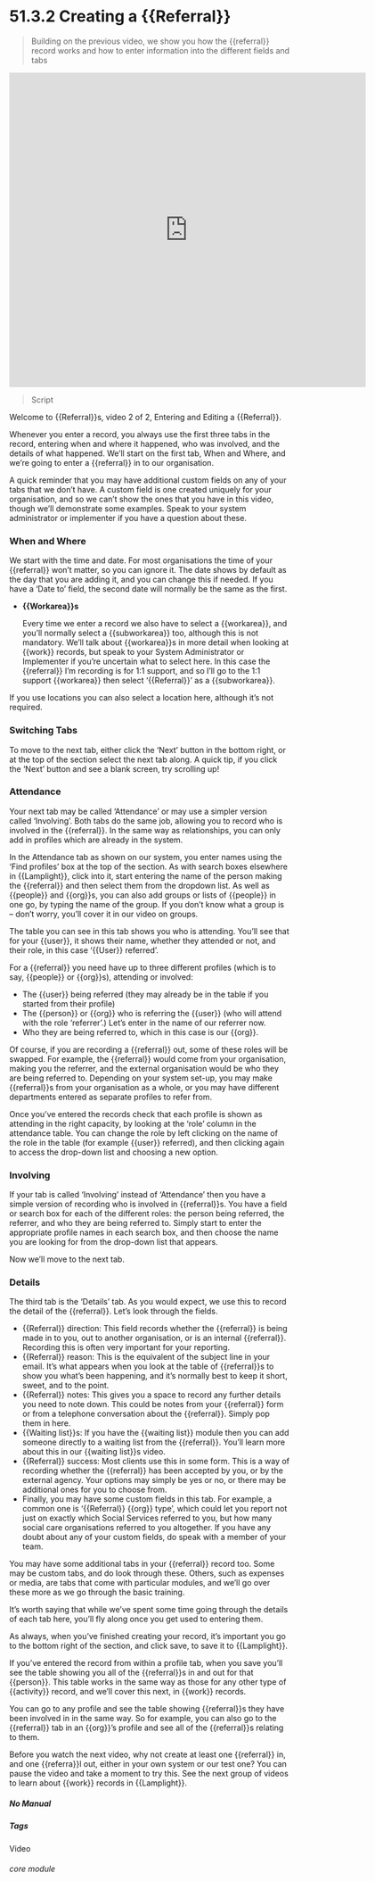 # 51.3.2 Creating a {{Referral}}

> Building on the previous video, we show you how the {{referral}} record works and how to enter information into the different fields and tabs

<iframe width="640" height="564" src="https://player.vimeo.com/video/281971195" frameborder="0" allowFullScreen mozallowfullscreen webkitAllowFullScreen></iframe>

> Script

Welcome to {{Referral}}s, video 2 of 2, Entering and Editing a {{Referral}}.

Whenever you enter a record, you always use the first three tabs in the record, entering when and where it happened, who was involved, and the details of what happened.  We’ll start on the first tab, When and Where, and we’re going to enter a {{referral}} in to our organisation.

A quick reminder that you may have additional custom fields on any of your tabs that we don’t have.  A custom field is one created uniquely for your organisation, and so we can’t show the ones that you have in this video, though we’ll demonstrate some examples.  Speak to your system administrator or implementer if you have a question about these.

### When and Where

We start with the time and date.  For most organisations the time of your {{referral}} won’t matter, so you can ignore it.  The date shows by default as the day that you are adding it, and you can change this if needed.  If you have a ‘Date to’ field, the second date will normally be the same as the first.

- **{{Workarea}}s**

   Every time we enter a record we also have to select a {{workarea}}, and you’ll normally select a {{subworkarea}} too, although this is not mandatory.  We’ll talk about {{workarea}}s in more detail when looking at {{work}} records, but speak to your System Administrator or Implementer if you’re uncertain what to select here. In this case the {{referral}} I’m recording is for 1:1 support, and so I’ll go to the 1:1 support {{workarea}} then select ‘{{Referral}}’ as a {{subworkarea}}. 
   
If you use locations you can also select a location here, although it’s not required.

### Switching Tabs

To move to the next tab, either click the ‘Next’ button in the bottom right, or at the top of the section select the next tab along. A quick tip, if you click the ‘Next’ button and see a blank screen, try scrolling up!

### Attendance

Your next tab may be called ‘Attendance’ or may use a simpler version called ‘Involving’.  Both tabs do the same job, allowing you to record who is involved in the {{referral}}.  In the same way as relationships, you can only add in profiles which are already in the system.

In the Attendance tab as shown on our system, you enter names using the ‘Find profiles’ box at the top of the section.  As with search boxes elsewhere in {{Lamplight}}, click into it, start entering the name of the person making the {{referral}} and then select them from the dropdown list.  As well as {{people}} and {{org}}s, you can also add groups or lists of {{people}} in one go, by typing the name of the group.  If you don’t know what a group is – don’t worry, you’ll cover it in our video on groups.

The table you can see in this tab shows you who is attending.  You’ll see that for your {{user}}, it shows their name, whether they attended or not, and their role, in this case ‘{{User}} referred’.

For a {{referral}} you need have up to three different profiles (which is to say, {{people}} or {{org}}s), attending or involved:
- The {{user}} being referred (they may already be in the table if you started from their profile)
- The {{person}} or {{org}} who is referring the {{user}}  (who will attend with the role ‘referrer’.)  Let’s enter in the name of our referrer now.
- Who they are being referred to, which in this case is our {{org}}.

Of course, if you are recording a {{referral}} out, some of these roles will be swapped.  For example, the {{referral}} would come from your organisation, making you the referrer, and the external organisation would be who they are being referred to.  Depending on your system set-up, you may make {{referral}}s from your organisation as a whole, or you may have different departments entered as separate profiles to refer from.  

Once you’ve entered the records check that each profile is shown as attending in the right capacity, by looking at the ‘role’ column in the attendance table.  You can change the role by left clicking on the name of the role in the table (for example {{user}} referred), and then clicking again to access the drop-down list and choosing a new option.

### Involving

If your tab is called ‘Involving’ instead of ‘Attendance’ then you have a simple version of recording who is involved in {{referral}}s.  You have a field or search box for each of the different roles: the person being referred, the referrer, and who they are being referred to.  Simply start to enter the appropriate profile names in each search box, and then choose the name you are looking for from the drop-down list that appears.

Now we’ll move to the next tab.

### Details

The third tab is the ‘Details’ tab.   As you would expect, we use this to record the detail of the {{referral}}.  Let’s look through the fields.
- {{Referral}} direction: This field records whether the {{referral}} is being made in to you, out to another organisation, or is an internal {{referral}}.  Recording this is often very important for your reporting.
- {{Referral}} reason: This is the equivalent of the subject line in your email.  It’s what appears when you look at the table of {{referral}}s to show you what’s been happening, and it’s normally best to keep it short, sweet, and to the point.
- {{Referral}} notes: This gives you a space to record any further details you need to note down.  This could be notes from your {{referral}} form or from a telephone conversation about the {{referral}}.  Simply pop them in here.
- {{Waiting list}}s:  If you have the {{waiting list}} module then you can add someone directly to a waiting list from the {{referral}}.  You’ll learn more about this in our {{waiting list}}s video.
- {{Referral}} success:  Most clients use this in some form.  This is a way of recording whether the {{referral}} has been accepted by you, or by the external agency.  Your options may simply be yes or no, or there may be additional ones for you to choose from.
- Finally, you may have some custom fields in this tab.  For example, a common one is ‘{{Referral}} {{org}} type’, which could let you report not just on exactly which Social Services referred to you, but how many social care organisations referred to you altogether.  If you have any doubt about any of your custom fields, do speak with a member of your team.

You may have some additional tabs in your {{referral}} record too.  Some may be custom tabs, and do look through these. Others, such as expenses or media, are tabs that come with particular modules, and we’ll go over these more as we go through the basic training.

It’s worth saying that while we’ve spent some time going through the details of each tab here, you’ll fly along once you get used to entering them.

As always, when you’ve finished creating your record, it’s important you go to the bottom right of the section, and click save, to save it to {{Lamplight}}.  

If you’ve entered the record from within a profile tab, when you save you’ll see the table showing you all of the {{referral}}s in and out for that {{person}}.  This table works in the same way as those for any other type of {{activity}} record, and we’ll cover this next, in {{work}} records.

You can go to any profile and see the table showing {{referral}}s they have been involved in in the same way.  So for example, you can also go to the {{referral}} tab in an {{org}}’s profile and see all of the {{referral}}s relating to them.

Before you watch the next video, why not create at least one {{referral}} in, and one {{referra}}l out, either in your own system or our test one?  You can pause the video and take a moment to try this.  See the next group of videos to learn about {{work}} records in {{Lamplight}}.


##### No Manual

##### Tags
Video

###### core module

